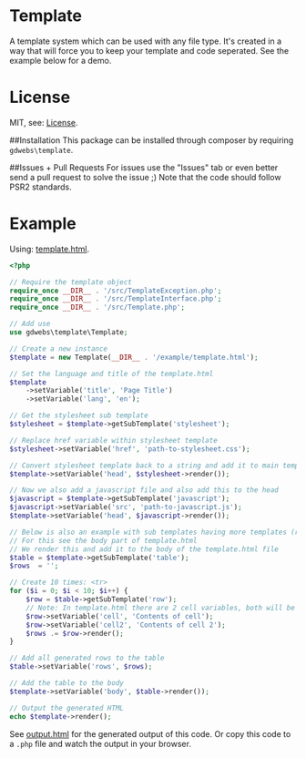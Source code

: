 # Template
A template system which can be used with any file type.
It's created in a way that will force you to keep your template and code seperated.
See the example below for a demo.

# License
MIT, see: [License](LICENSE.md).

##Installation
This package can be installed through composer by requiring `gdwebs\template`.

##Issues + Pull Requests
For issues use the "Issues" tab or even better send a pull request to solve the issue ;)
Note that the code should follow PSR2 standards.

# Example
Using: [template.html](example/template.html).

```php
<?php

// Require the template object
require_once __DIR__ . '/src/TemplateException.php';
require_once __DIR__ . '/src/TemplateInterface.php';
require_once __DIR__ . '/src/Template.php';

// Add use
use gdwebs\template\Template;

// Create a new instance
$template = new Template(__DIR__ . '/example/template.html');

// Set the language and title of the template.html
$template
    ->setVariable('title', 'Page Title')
    ->setVariable('lang', 'en');

// Get the stylesheet sub template
$stylesheet = $template->getSubTemplate('stylesheet');

// Replace href variable within stylesheet template
$stylesheet->setVariable('href', 'path-to-stylesheet.css');

// Convert stylesheet template back to a string and add it to main template head variable
$template->setVariable('head', $stylesheet->render());

// Now we also add a javascript file and also add this to the head
$javascript = $template->getSubTemplate('javascript');
$javascript->setVariable('src', 'path-to-javascript.js');
$template->setVariable('head', $javascript->render());

// Below is also an example with sub templates having more templates (recursive)
// For this see the body part of template.html
// We render this and add it to the body of the template.html file
$table = $template->getSubTemplate('table');
$rows  = '';

// Create 10 times: <tr>
for ($i = 0; $i < 10; $i++) {
    $row = $table->getSubTemplate('row');
    // Note: In template.html there are 2 cell variables, both will be replaced.
    $row->setVariable('cell', 'Contents of cell');
    $row->setVariable('cell2', 'Contents of cell 2');
    $rows .= $row->render();
}

// Add all generated rows to the table
$table->setVariable('rows', $rows);

// Add the table to the body
$template->setVariable('body', $table->render());

// Output the generated HTML
echo $template->render();
```
See [output.html](example/output.html) for the generated output of this code.
Or copy this code to a `.php` file and watch the output in your browser.
